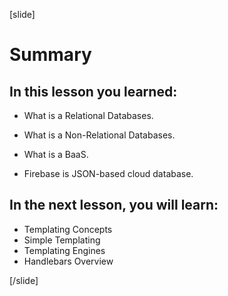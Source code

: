 [slide]

# Summary

## In this lesson you learned:

- What is a Relational Databases.

- What is a Non-Relational Databases.

- What is a BaaS.

- Firebase is JSON-based cloud database.

## In the next lesson, you will learn:

- Templating Concepts
- Simple Templating
- Templating Engines
- Handlebars Overview

[/slide]